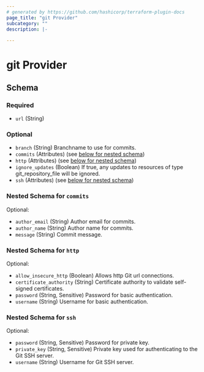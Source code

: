 ```yaml
---
# generated by https://github.com/hashicorp/terraform-plugin-docs
page_title: "git Provider"
subcategory: ""
description: |-
  
---
```


# git Provider





<!-- schema generated by tfplugindocs -->
## Schema

### Required

- `url` (String)

### Optional

- `branch` (String) Branchname to use for commits.
- `commits` (Attributes) (see [below for nested schema](#nestedatt--commits))
- `http` (Attributes) (see [below for nested schema](#nestedatt--http))
- `ignore_updates` (Boolean) If true, any updates to resources of type git_repository_file will be ignored.
- `ssh` (Attributes) (see [below for nested schema](#nestedatt--ssh))

<a id="nestedatt--commits"></a>
### Nested Schema for `commits`

Optional:

- `author_email` (String) Author email for commits.
- `author_name` (String) Author name for commits.
- `message` (String) Commit message.


<a id="nestedatt--http"></a>
### Nested Schema for `http`

Optional:

- `allow_insecure_http` (Boolean) Allows http Git url connections.
- `certificate_authority` (String) Certificate authority to validate self-signed certificates.
- `password` (String, Sensitive) Password for basic authentication.
- `username` (String) Username for basic authentication.


<a id="nestedatt--ssh"></a>
### Nested Schema for `ssh`

Optional:

- `password` (String, Sensitive) Password for private key.
- `private_key` (String, Sensitive) Private key used for authenticating to the Git SSH server.
- `username` (String) Username for Git SSH server.
